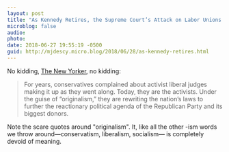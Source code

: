 ```yaml
---
layout: post
title: "As Kennedy Retires, the Supreme Court’s Attack on Labor Unions Is a Sign of Things to Come"
microblog: false
audio: 
photo: 
date: 2018-06-27 19:55:19 -0500
guid: http://mjdescy.micro.blog/2018/06/28/as-kennedy-retires.html
---
```


No kidding, [The New Yorker](https://www.newyorker.com/news/our-columnists/as-kennedy-retires-the-supreme-courts-attack-on-labor-unions-is-a-sign-of-things-to-come), no kidding:

> For years, conservatives complained about activist liberal judges making it up as they went along. Today, they are the activists. Under the guise of “originalism,” they are rewriting the nation’s laws to further the reactionary political agenda of the Republican Party and its biggest donors.

Note the scare quotes around "originalism". It, like all the other -ism words we throw around—conservatism, liberalism, socialism—
is completely devoid of meaning.
